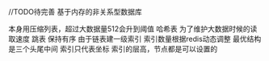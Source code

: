//TODO待完善
基于内存的非关系型数据库

本身用压缩列表，超过大数据量512会升到阈值
哈希表 为了维护大数据时候的读取速度
跳表 保持有序  由于链表建一级索引
索引数量根据redis动态调整 最优结构是三个头尾中间  索引只代表坐标
索引的层高，节点都是可以设置的